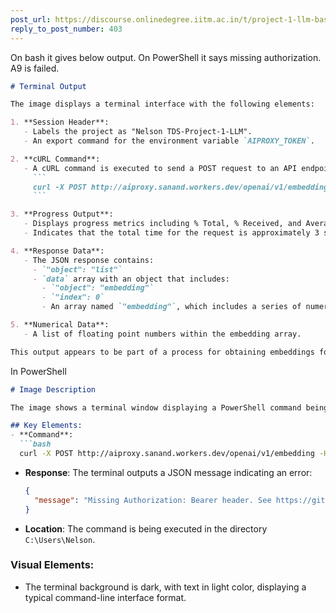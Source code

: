 ```yaml
---
post_url: https://discourse.onlinedegree.iitm.ac.in/t/project-1-llm-based-automation-agent-discussion-thread-tds-jan-2025/164277/411
reply_to_post_number: 403
---
```

On bash it gives below output. On PowerShell it says missing authorization. A9 is failed.

```markdown
# Terminal Output

The image displays a terminal interface with the following elements:

1. **Session Header**:
   - Labels the project as "Nelson TDS-Project-1-LLM".
   - An export command for the environment variable `AIPROXY_TOKEN`.

2. **cURL Command**:
   - A cURL command is executed to send a POST request to an API endpoint:
     ```
     curl -X POST http://aiproxy.sanand.workers.dev/openai/v1/embeddings -H "Content-Type: application/json" -d '{"model": "text-embedding-3-small", "input": ["king", "queen"]}'
     ```

3. **Progress Output**:
   - Displays progress metrics including % Total, % Received, and Average Speed.
   - Indicates that the total time for the request is approximately 3 seconds.

4. **Response Data**:
   - The JSON response contains:
     - `"object": "list"`
     - `data` array with an object that includes:
       - `"object": "embedding"`
       - `"index": 0`
       - An array named `"embedding"`, which includes a series of numerical values.

5. **Numerical Data**:
   - A list of floating point numbers within the embedding array.

This output appears to be part of a process for obtaining embeddings for the terms "king" and "queen" using a specified model.
```

In PowerShell  

```markdown
# Image Description

The image shows a terminal window displaying a PowerShell command being executed. The command utilizes `curl` to send a POST request to a specified API endpoint. 

## Key Elements:
- **Command**: 
  ```bash
  curl -X POST http://aiproxy.sanand.workers.dev/openai/v1/embedding -H "Content-Type: application/json" -H "Authorization: Bearer $AIPROXY_TOKEN" -d '{"model": "text-embedding-3-small", "input": ["king", "queen"]}'
  ```
- **Response**:
  The terminal outputs a JSON message indicating an error:
  ```json
  {
    "message": "Missing Authorization: Bearer header. See https://github.com/sanand0/ai-proxy"
  }
  ```
- **Location**: The command is being executed in the directory `C:\Users\Nelson`.

### Visual Elements:
- The terminal background is dark, with text in light color, displaying a typical command-line interface format.

```